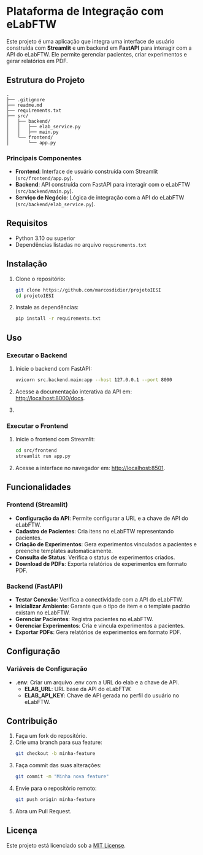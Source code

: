 # Plataforma de Integração com eLabFTW

Este projeto é uma aplicação que integra uma interface de usuário construída com **Streamlit** e um backend em **FastAPI** para interagir com a API do eLabFTW. Ele permite gerenciar pacientes, criar experimentos e gerar relatórios em PDF.

## Estrutura do Projeto

```
.
├── .gitignore
├── readme.md
├── requirements.txt
├── src/
│   ├── backend/
│   │   ├── elab_service.py
│   │   ├── main.py
│   └── frontend/
│       └── app.py
```

### Principais Componentes

- **Frontend**: Interface de usuário construída com Streamlit (`src/frontend/app.py`).
- **Backend**: API construída com FastAPI para interagir com o eLabFTW (`src/backend/main.py`).
- **Serviço de Negócio**: Lógica de integração com a API do eLabFTW (`src/backend/elab_service.py`).

## Requisitos

- Python 3.10 ou superior
- Dependências listadas no arquivo `requirements.txt`

## Instalação

1. Clone o repositório:
   ```bash
   git clone https://github.com/marcosdidier/projetoIESI
   cd projetoIESI
   ```

2. Instale as dependências:
   ```bash
   pip install -r requirements.txt
   ```

## Uso

### Executar o Backend

1. Inicie o backend com FastAPI:
   ```bash
   uvicorn src.backend.main:app --host 127.0.0.1 --port 8000
   ```

2. Acesse a documentação interativa da API em: [http://localhost:8000/docs](http://localhost:8000/docs).
3. 
### Executar o Frontend

1. Inicie o frontend com Streamlit:
   ```bash
   cd src/frontend
   streamlit run app.py
   ```

2. Acesse a interface no navegador em: [http://localhost:8501](http://localhost:8501).

## Funcionalidades

### Frontend (Streamlit)

- **Configuração da API**: Permite configurar a URL e a chave de API do eLabFTW.
- **Cadastro de Pacientes**: Cria itens no eLabFTW representando pacientes.
- **Criação de Experimentos**: Gera experimentos vinculados a pacientes e preenche templates automaticamente.
- **Consulta de Status**: Verifica o status de experimentos criados.
- **Download de PDFs**: Exporta relatórios de experimentos em formato PDF.

### Backend (FastAPI)

- **Testar Conexão**: Verifica a conectividade com a API do eLabFTW.
- **Inicializar Ambiente**: Garante que o tipo de item e o template padrão existam no eLabFTW.
- **Gerenciar Pacientes**: Registra pacientes no eLabFTW.
- **Gerenciar Experimentos**: Cria e vincula experimentos a pacientes.
- **Exportar PDFs**: Gera relatórios de experimentos em formato PDF.

## Configuração

### Variáveis de Configuração

- **.env**: Criar um arquivo .env com a URL do elab e a chave de API.
   - **ELAB_URL**: URL base da API do eLabFTW.
   - **ELAB_API_KEY**: Chave de API gerada no perfil do usuário no eLabFTW.

## Contribuição

1. Faça um fork do repositório.
2. Crie uma branch para sua feature:
   ```bash
   git checkout -b minha-feature
   ```
3. Faça commit das suas alterações:
   ```bash
   git commit -m "Minha nova feature"
   ```
4. Envie para o repositório remoto:
   ```bash
   git push origin minha-feature
   ```
5. Abra um Pull Request.

## Licença

Este projeto está licenciado sob a [MIT License](LICENSE).


